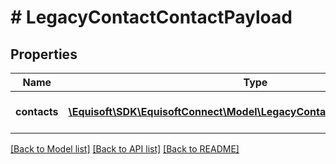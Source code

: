 # # LegacyContactContactPayload

## Properties

Name | Type | Description | Notes
------------ | ------------- | ------------- | -------------
**contacts** | [**\Equisoft\SDK\EquisoftConnect\Model\LegacyContactContactPayloadItem[]**](LegacyContactContactPayloadItem.md) | Contacts of the payload. |

[[Back to Model list]](../../README.md#models) [[Back to API list]](../../README.md#endpoints) [[Back to README]](../../README.md)
